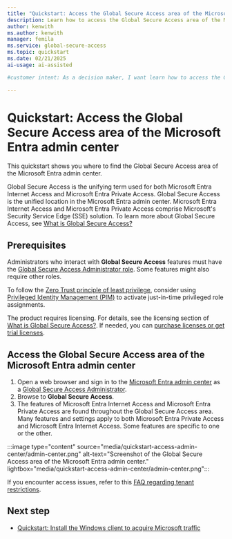 ```yaml
---
title: "Quickstart: Access the Global Secure Access area of the Microsoft Entra admin center"
description: Learn how to access the Global Secure Access area of the Microsoft Entra admin center.
author: kenwith
ms.author: kenwith
manager: femila
ms.service: global-secure-access
ms.topic: quickstart
ms.date: 02/21/2025
ai-usage: ai-assisted

#customer intent: As a decision maker, I want learn how to access the Global Secure Access area of the Microsoft Entra admin center so that I can understand how to configure and use the product.

---
```

  
# Quickstart: Access the Global Secure Access area of the Microsoft Entra admin center
 
This quickstart shows you where to find the Global Secure Access area of the Microsoft Entra admin center. 

Global Secure Access is the unifying term used for both Microsoft Entra Internet Access and Microsoft Entra Private Access. Global Secure Access is the unified location in the Microsoft Entra admin center. Microsoft Entra Internet Access and Microsoft Entra Private Access comprise Microsoft's Security Service Edge (SSE) solution. To learn more about Global Secure Access, see [What is Global Secure Access?](overview-what-is-global-secure-access.md)

## Prerequisites

Administrators who interact with **Global Secure Access** features must have the [Global Secure Access Administrator role](/azure/active-directory/roles/permissions-reference). Some features might also require other roles.

To follow the [Zero Trust principle of least privilege](/security/zero-trust/), consider using [Privileged Identity Management (PIM)](/azure/active-directory/privileged-identity-management/pim-configure) to activate just-in-time privileged role assignments.

The product requires licensing. For details, see the licensing section of [What is Global Secure Access?](overview-what-is-global-secure-access.md). If needed, you can [purchase licenses or get trial licenses](https://aka.ms/azureadlicense).

## Access the Global Secure Access area of the Microsoft Entra admin center

1. Open a web browser and sign in to the [Microsoft Entra admin center](https://entra.microsoft.com) as a [Global Secure Access Administrator](../identity/role-based-access-control/permissions-reference.md#global-secure-access-administrator).
1. Browse to **Global Secure Access**.
1. The features of Microsoft Entra Internet Access and Microsoft Entra Private Access are found throughout the Global Secure Access area. Many features and settings apply to both Microsoft Entra Private Access and Microsoft Entra Internet Access. Some features are specific to one or the other.

:::image type="content" source="media/quickstart-access-admin-center/admin-center.png" alt-text="Screenshot of the Global Secure Access area of the Microsoft Entra admin center." lightbox="media/quickstart-access-admin-center/admin-center.png":::

If you encounter access issues, refer to this [FAQ regarding tenant restrictions](resource-faq.yml).

## Next step
- [Quickstart: Install the Windows client to acquire Microsoft traffic](quickstart-install-client.md)
